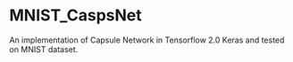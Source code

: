 # MNIST_CaspsNet
An implementation of Capsule Network in Tensorflow 2.0 Keras and tested on MNIST dataset.
